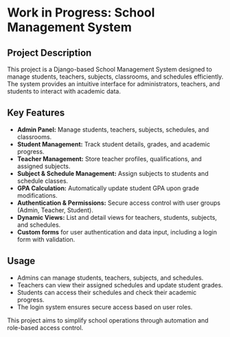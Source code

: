 # Work in Progress: School Management System

## Project Description
This project is a Django-based School Management System designed to manage students, teachers, subjects, classrooms, and schedules efficiently. The system provides an intuitive interface for administrators, teachers, and students to interact with academic data.


## Key Features
- **Admin Panel:** Manage students, teachers, subjects, schedules, and classrooms.
- **Student Management:** Track student details, grades, and academic progress.
- **Teacher Management:** Store teacher profiles, qualifications, and assigned subjects.
- **Subject & Schedule Management:** Assign subjects to students and schedule classes.
- **GPA Calculation:** Automatically update student GPA upon grade modifications.
- **Authentication & Permissions:** Secure access control with user groups (Admin, Teacher, Student).
- **Dynamic Views:** List and detail views for teachers, students, subjects, and schedules.
- **Custom forms** for user authentication and data input, including a login form with validation.

## Usage
- Admins can manage students, teachers, subjects, and schedules.
- Teachers can view their assigned schedules and update student grades.
- Students can access their schedules and check their academic progress.
- The login system ensures secure access based on user roles.

This project aims to simplify school operations through automation and role-based access control.

